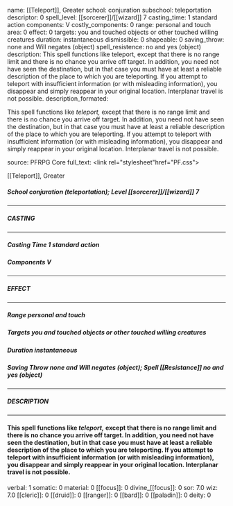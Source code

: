 name: [[Teleport]], Greater
school: conjuration
subschool: teleportation
descriptor: 0
spell_level: [[sorcerer]]/[[wizard]] 7
casting_time: 1 standard action
components: V
costly_components: 0
range: personal and touch
area: 0
effect: 0
targets: you and touched objects or other touched willing creatures
duration: instantaneous
dismissible: 0
shapeable: 0
saving_throw: none and Will negates (object)
spell_resistence: no and yes (object)
description: This spell functions like teleport, except that there is no range limit and there is no chance you arrive off target. In addition, you need not have seen the destination, but in that case you must have at least a reliable description of the place to which you are teleporting. If you attempt to teleport with insufficient information (or with misleading information), you disappear and simply reappear in your original location. Interplanar travel is not possible.
description_formated: <p>This spell functions like <i>teleport,</i> except that there is no range limit and there is no chance you arrive off target. In addition, you need not have seen the destination, but in that case you must have at least a reliable description of the place to which you are teleporting. If you attempt to teleport with insufficient information (or with misleading information), you disappear and simply reappear in your original location. Interplanar travel is not possible.</p>
source: PFRPG Core
full_text: <link rel="stylesheet"href="PF.css"><div class="heading"><p class="alignleft">[[Teleport]], Greater</p><div style="clear: both;"></div></div><div><h5><b>School </b>conjuration (teleportation); <b>Level </b>[[sorcerer]]/[[wizard]] 7</h5></div><hr/><div><h5><b>CASTING</b></h5></div><hr/><div><h5><b>Casting Time </b>1 standard action</h5><h5><b>Components </b>V</h5></div><hr/><div><h5><b>EFFECT</b></h5></div><hr/><div><h5><b>Range </b>personal and touch</h5><h5><b>Targets </b>you and touched objects or other touched willing creatures</h5><h5><b>Duration </b>instantaneous</h5><h5><b>Saving Throw </b>none and Will negates (object); <b>Spell [[Resistance]] </b>no and yes (object)</h5></div><hr/><div><h5><b>DESCRIPTION</b></h5></div><hr/><div><h4><p>This spell functions like <i>teleport,</i> except that there is no range limit and there is no chance you arrive off target. In addition, you need not have seen the destination, but in that case you must have at least a reliable description of the place to which you are teleporting. If you attempt to teleport with insufficient information (or with misleading information), you disappear and simply reappear in your original location. Interplanar travel is not possible.</p></h4></div>
verbal: 1
somatic: 0
material: 0
[[focus]]: 0
divine_[[focus]]: 0
sor: 7.0
wiz: 7.0
[[cleric]]: 0
[[druid]]: 0
[[ranger]]: 0
[[bard]]: 0
[[paladin]]: 0
deity: 0
